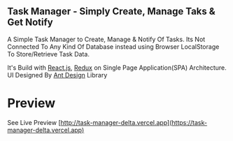 ## Task Manager - Simply Create, Manage Taks & Get Notify

A Simple Task Manager to Create, Manage & Notify Of Tasks. Its Not Connected To Any Kind Of Database instead using Browser LocalStorage To Store/Retrieve Task Data.

It's Build with [React.js](https://reactjs.org), [Redux](https://redux.js.org) on Single Page Application(SPA) Architecture. UI Designed By [Ant Design](https://ant.design) Library

# Preview

See Live Preview [http://task-manager-delta.vercel.app](https://task-manager-delta.vercel.app)


